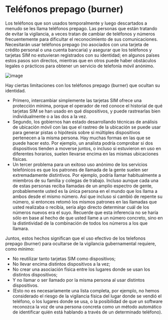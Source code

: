 [Title]: # (Teléfonos prepago)
[Difficulty]: # (Principiante)
[Order]: # (7)

# Teléfonos prepago (burner)

Los teléfonos que son usados temporalmente y luego descartados a menudo se les llama teléfonos prepago. Las personas que están tratando de evitar la vigilancia, a veces tratan de cambiar de teléfonos y números frecuentemente para dificultar el reconocimiento de sus comunicaciones. Necesitarán usar teléfonos prepago (no asociados con una tarjeta de crédito personal o una cuenta bancaria) y asegurar que los teléfonos y tarjetas SIM no estuvieran registrados con su identidad; en algunos países estos pasos son directos, mientras que en otros puede haber obstáculos legales o prácticos para obtener un servicio de telefonía móvil anónimo.

![image](mobile7.png)

Hay ciertas limitaciones con los teléfonos prepago (burner) que ocultan su identidad.

*   Primero, intercambiar simplemente las tarjetas SIM ofrece una protección mínima, porque el operador de red conoce el historial de qué tarjetas SIM se han usado en qué dispositivos, y puede rastrearlas bien individualmente o a las dos a la vez.
*   Segundo, los gobiernos han estado desarrollando técnicas de análisis de ubicación móvil con las que el rastreo de la ubicación se puede usar para generar pistas o hipótesis sobre si múltiples dispositivos pertenecen a la misma persona. Hay muchas formas en las que se puede hacer esto. Por ejemplo, un analista podría comprobar si dos dispositivos tienden a moverse juntos, o incluso si estuvieron en uso en diferentes horarios, suelen llevarse encima en las mismas ubicaciones físicas.
*   Un tercer problema para un exitoso uso anónimo de los servicios telefónicos es que los patrones de llamada de la gente suelen ser extremadamente distintivos. Por ejemplo, podría llamar habitualmente a miembros de su familia y colegas de trabajo. Incluso aunque cada una de estas personas reciba llamadas de un amplio espectro de gente, probablemente usted es la única persona en el mundo que los llama a ambos desde el mismo número. Así que incluso si cambió de repente su número, si entonces retomó los mismos patrones en las llamadas que usted realizaba o recibía, sería algo directo determinar cuál de los números nuevos era el suyo. Recuerde que esta inferencia no se haría sólo en base al hecho de que usted llame a un número concreto, sino en la distintividad de la combinación de todos los números a los que llamara.

Juntos, estos hechos significan que el uso efectivo de los telefonos prepago (burner) para ocultarse de la vigilancia gubernamental requiere, como mínimo:

*   No reutilizar tanto tarjetas SIM como dispositivos;
*   No llevar encima distintos dispositivos a la vez;
*   No crear una asociación física entre los lugares donde se usan los distintos dispositivos;
*   Y no llamar o ser llamado por la misma persona al usar distintos dispositivos.
*   (Esto no es necesariamente una lista completa, por ejemplo, no hemos considerado el riesgo de la vigilancia física del lugar donde se vendió el teléfono, o los lugares donde se usa, o la posibilidad de que un software reconozca la voz de una persona concreta como un método automático de identificar quién está hablando a través de un determinado teléfono).